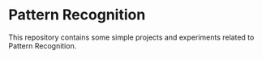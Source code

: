 # Pattern Recognition
This repository contains some simple projects and experiments related to Pattern Recognition.
